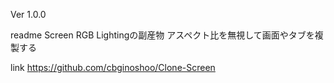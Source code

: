 Ver 1.0.0

readme
Screen RGB Lightingの副産物
アスペクト比を無視して画面やタブを複製する

link
https://github.com/cbginoshoo/Clone-Screen

